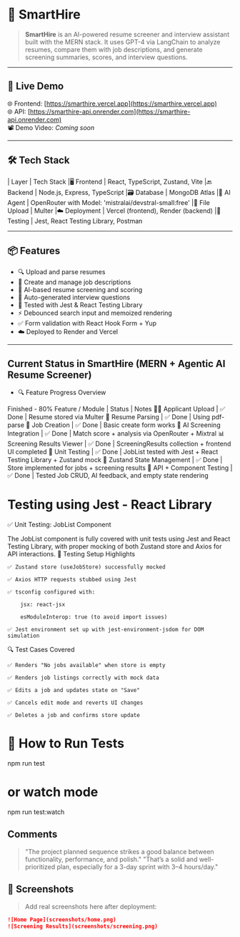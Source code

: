 # 🧠 SmartHire

> **SmartHire** is an AI-powered resume screener and interview assistant built with the MERN stack. It uses GPT-4 via LangChain to analyze resumes, compare them with job descriptions, and generate screening summaries, scores, and interview questions.

---

## 🚀 Live Demo

🌐 Frontend: [https://smarthire.vercel.app](https://smarthire.vercel.app)  
🌐 API: [https://smarthire-api.onrender.com](https://smarthire-api.onrender.com)  
📽️ Demo Video: _Coming soon_

---

## 🛠️ Tech Stack

| Layer | Tech Stack
|🖥️ Frontend | React, TypeScript, Zustand, Vite
|🔙 Backend | Node.js, Express, TypeScript
|🗃️ Database | MongoDB Atlas
|🤖 AI Agent | OpenRouter with Model: 'mistralai/devstral-small:free'
|📎 File Upload | Multer
|☁️ Deployment | Vercel (frontend), Render (backend)
|🧪 Testing | Jest, React Testing Library, Postman

---

## 📦 Features

- 🔍 Upload and parse resumes
- 📌 Create and manage job descriptions
- 🧠 AI-based resume screening and scoring
- 📝 Auto-generated interview questions
- 🧪 Tested with Jest & React Testing Library
- ⚡️ Debounced search input and memoized rendering
- ✅ Form validation with React Hook Form + Yup
- ☁️ Deployed to Render and Vercel

---

## Current Status in SmartHire (MERN + Agentic AI Resume Screener)

- 🔍 Feature Progress Overview

Finished - 80%
Feature / Module | Status | Notes
🧑‍💼 Applicant Upload | ✅ Done | Resume stored via Multer
📄 Resume Parsing | ✅ Done | Using pdf-parse
💼 Job Creation | ✅ Done | Basic create form works
🤖 AI Screening Integration | ✅ Done | Match score + analysis via OpenRouter + Mixtral
📊 Screening Results Viewer | ✅ Done | ScreeningResults collection + frontend UI completed
🔬 Unit Testing | ✅ Done | JobList tested with Jest + React Testing Library + Zustand mock
🧠 Zustand State Management | ✅ Done | Store implemented for jobs + screening results
🧪 API + Component Testing | ✅ Done | Tested Job CRUD, AI feedback, and empty state rendering

# Testing using Jest - React Library

✅ Unit Testing: JobList Component

The JobList component is fully covered with unit tests using Jest and React Testing Library, with proper mocking of both Zustand store and Axios for API interactions.
🧪 Testing Setup Highlights

    ✅ Zustand store (useJobStore) successfully mocked

    ✅ Axios HTTP requests stubbed using Jest

    ✅ tsconfig configured with:

        jsx: react-jsx

        esModuleInterop: true (to avoid import issues)

    ✅ Jest environment set up with jest-environment-jsdom for DOM simulation

🔍 Test Cases Covered

    ✅ Renders "No jobs available" when store is empty

    ✅ Renders job listings correctly with mock data

    ✅ Edits a job and updates state on "Save"

    ✅ Cancels edit mode and reverts UI changes

    ✅ Deletes a job and confirms store update

# 🧪 How to Run Tests

npm run test

# or watch mode

npm run test:watch

## Comments

> "The project planned sequence strikes a good balance between functionality, performance, and polish."
> "That’s a solid and well-prioritized plan, especially for a 3-day sprint with 3–4 hours/day."

## 📸 Screenshots

> Add real screenshots here after deployment:

```md
![Home Page](screenshots/home.png)
![Screening Results](screenshots/screening.png)
```
